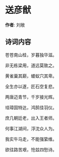 # 送彦猷

**作者**: 刘敞

## 诗词内容

苍苍南山桂，岁暮独华滋。

非无栋梁用，道远莫致之。

黄雀巢其巅，蝼蚁穴其卑。

全生亦以遂，匠石空复悲。

两唐迈青节，千岁接光辉。

珪璋固特达，鸿鹄佳羽仪。

庶几朝廷老，出入王者师。

何事江湖间，浮沈众人为。

我实牛马走，不能强絷维。

欲往路苦艰，怆兹四愁诗。

